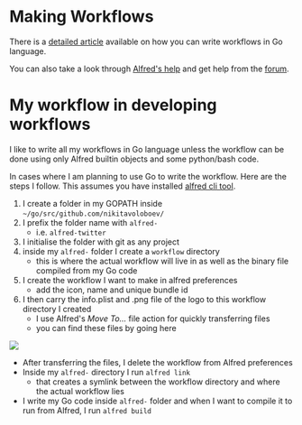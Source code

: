 # Making Workflows

There is a [detailed article](https://medium.com/@NikitaVoloboev/writing-alfred-workflows-in-go-2a44f62dc432) available on how you can write workflows in Go language.

You can also take a look through [Alfred's help](https://www.alfredapp.com/help/) and get help from the [forum](https://www.alfredforum.com/).

# My workflow in developing workflows

I like to write all my workflows in Go language unless the workflow can be done using only Alfred builtin objects and some python/bash code.

In cases where I am planning to use Go to write the workflow. Here are the steps I follow. This assumes you have installed [alfred cli tool](https://godoc.org/github.com/jason0x43/go-alfred/alfred).

1. I create a folder in my GOPATH inside `~/go/src/github.com/nikitavoloboev/` 
2. I prefix the folder name with `alfred-`
	- i.e. `alfred-twitter`
3. I initialise the folder with git as any project
4. inside my `alfred-` folder I create a `workflow` directory
	- this is where the actual workflow will live in as well as the binary file compiled from my Go code
5. I create the workflow I want to make in alfred preferences
	- add the icon, name and unique bundle id
6. I then carry the info.plist and .png file of the logo to this workflow directory I created
	- I use Alfred's _Move To..._ file action for quickly transferring files
	- you can find these files by going here

![](https://i.imgur.com/rVlcl9y.png)

- After transferring the files, I delete the workflow from Alfred preferences
- Inside my `alfred-` directory I run `alfred link` 
	- that creates a symlink between the workflow directory and where the actual workflow lies
- I write my Go code inside `alfred-` folder and when I want to compile it to run from Alfred, I run `alfred build`